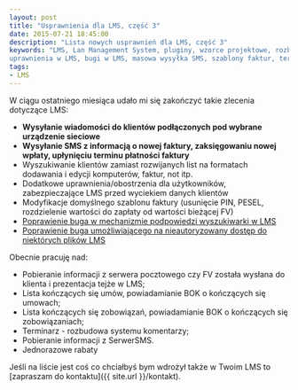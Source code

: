 ```yaml
---
layout: post
title: "Usprawnienia dla LMS, część 3"
date: 2015-07-21 18:45:00
description: "Lista nowych usprawnień dla LMS, część 3"
keywords: "LMS, Lan Management System, pluginy, wzorce projektowe, rozbudowa LMS, 
uprawnienia w LMS, bugi w LMS, masowa wysyłka SMS, szablony faktur, terminarz w LMS"
tags:
- LMS
---
```


W ciągu ostatniego miesiąca udało mi się zakończyć takie zlecenia dotyczące LMS:

 * **Wysyłanie wiadomości do klientów podłączonych pod wybrane urządzenie sieciowe**
 * **Wysyłanie SMS z informacją o nowej faktury, zaksięgowaniu nowej wpłaty, upłynięciu terminu płatności faktury**
 * Wyszukiwanie klientów zamiast rozwijanych list na formatach dodawania i edycji komputerów, faktur, not itp.
 * Dodatkowe uprawnienia/obostrzenia dla użytkowników, zabezpieczające LMS przed wyciekiem danych klientów
 * Modyfikacje domyślnego szablonu faktury (usunięcie PIN, PESEL, rozdzielenie wartości do zapłaty od wartości bieżącej FV)
 * [Poprawienie buga w mechanizmie podpowiedzi wyszukiwarki w LMS](https://github.com/lmsgit/lms/pull/379)
 * [Poprawienie buga umożliwiającego na nieautoryzowany dostęp do niektórych plików LMS](https://github.com/lmsgit/lms/pull/381)

Obecnie pracuję nad:

 * Pobieranie informacji z serwera pocztowego czy FV została wysłana do klienta i prezentacja tejże w LMS;
 * Lista kończących się umów, powiadamianie BOK o kończących się umowach;
 * Lista kończących się zobowiązań, powiadamianie BOK o kończących się zobowiązaniach;
 * Terminarz - rozbudowa systemu komentarzy;
 * Pobieranie informacji z SerwerSMS.
 * Jednorazowe rabaty

Jeśli na liście jest coś co chciałbyś bym wdrożył także w Twoim LMS to [zapraszam do kontaktu]({{ site.url }}/kontakt).